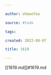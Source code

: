 ```yaml
---

author: ohmanfoo

source: #todo

tags: 

created: 2022-08-07

title: 1619

---
```

[[1619.md]]#1619.md